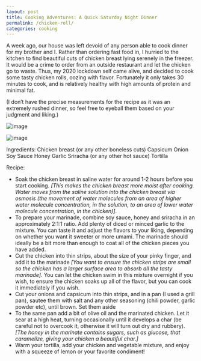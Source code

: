 ```yaml
---
layout: post
title: Cooking Adventures: A Quick Saturday Night Dinner
permalink: /chicken-roll/
categories: cooking
---
```

A week ago, our house was left devoid of any person able to cook dinner for my brother and I. Rather than ordering fast food in, I hurried to the kitchen to find beautiful cuts of chicken breast lying serenely in the freezer. It would be a crime to order from an outside restaurant and let the chicken go to waste. Thus, my 2020 lockdown self came alive, and decided to cook some tasty chicken rolls, oozing with flavor. Fortunately it only takes 30 minutes to cook, and is relatively healthy with high amounts of protein and minimal fat.

(I don’t have the precise measurements for the recipe as it was an extremely rushed dinner, so feel free to eyeball them based on your judgment and liking.)

![image](https://github.com/pranoy-mathur/pranoy-mathur.github.io/assets/86551685/bb9ee7e6-bbc5-455d-8378-570a29f8d770)

![image](https://github.com/pranoy-mathur/pranoy-mathur.github.io/assets/86551685/f3f9d4a7-5834-468d-ae03-680e1a7401f7)

Ingredients:
Chicken breast (or any other boneless cuts)
Capsicum
Onion
Soy Sauce
Honey
Garlic
Sriracha (or any other hot sauce)
Tortilla

Recipe:
- Soak the chicken breast in saline water for around 1-2 hours before you start cooking. _[This makes the chicken breast more moist after cooking. Water moves from the saline solution into the chicken breast via osmosis (the movement of water molecules from an area of higher water molecule concentration, in the solution, to an area of lower water molecule concentration, in the chicken)]_.
- To prepare your marinade, combine soy sauce, honey and sriracha in an approximately 2:1:1 ratio. Add plenty of diced or minced garlic to the mixture. You can taste it and adjust the flavors to your liking, depending on whether you want it sweeter or more umami. The marinade should ideally be a bit more than enough to coat all of the chicken pieces you have added.
- Cut the chicken into thin strips, about the size of your pinky finger, and add it to the marinade _[You want to ensure the chicken strips are small so the chicken has a larger surface area to absorb all the tasty marinade]_. You can let the chicken swim in this mixture overnight if you wish, to ensure the chicken soaks up all of the flavor, but you can cook it immediately if you wish.
- Cut your onions and capsicum into thin strips, and in a pan (I used a grill pan), sautee them with salt and any other seasoning (chili powder, garlic powder etc), until brown. Set them aside
- To the same pan add a bit of olive oil and the marinated chicken. Let it sear at a high heat, turning occasionally until it develops a char (be careful not to overcook it, otherwise it will turn out dry and rubbery). _[The honey in the marinate contains sugars, such as glucose, that caramelize, giving your chicken a beautiful char.]_
- Warm your tortilla, add your chicken and vegetable mixture, and enjoy with a squeeze of lemon or your favorite condiment!
